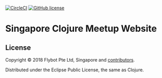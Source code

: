 [![CircleCI](https://circleci.com/gh/clj-sg/website/tree/master.svg?style=svg)](https://circleci.com/gh/clj-sg/website/tree/master)
[![GitHub license](https://img.shields.io/github/license/flybot-sg/console.svg)](LICENSE.txt)

Singapore Clojure Meetup Website
================================


## License

Copyright © 2018 Flybot Pte Ltd, Singapore and
[contributors](https://github.com/clj-sg/website/contributors).

Distributed under the Eclipse Public License, the same as Clojure.
